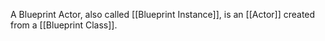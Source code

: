 A Blueprint Actor, also called [[Blueprint Instance]], is an [[Actor]] created from  a [[Blueprint Class]].
